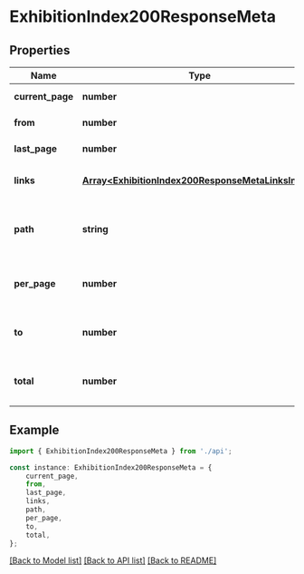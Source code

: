 # ExhibitionIndex200ResponseMeta


## Properties

Name | Type | Description | Notes
------------ | ------------- | ------------- | -------------
**current_page** | **number** |  | [default to undefined]
**from** | **number** |  | [default to undefined]
**last_page** | **number** |  | [default to undefined]
**links** | [**Array&lt;ExhibitionIndex200ResponseMetaLinksInner&gt;**](ExhibitionIndex200ResponseMetaLinksInner.md) | Generated paginator links. | [default to undefined]
**path** | **string** | Base path for paginator generated URLs. | [default to undefined]
**per_page** | **number** | Number of items shown per page. | [default to undefined]
**to** | **number** | Number of the last item in the slice. | [default to undefined]
**total** | **number** | Total number of items being paginated. | [default to undefined]

## Example

```typescript
import { ExhibitionIndex200ResponseMeta } from './api';

const instance: ExhibitionIndex200ResponseMeta = {
    current_page,
    from,
    last_page,
    links,
    path,
    per_page,
    to,
    total,
};
```

[[Back to Model list]](../README.md#documentation-for-models) [[Back to API list]](../README.md#documentation-for-api-endpoints) [[Back to README]](../README.md)
